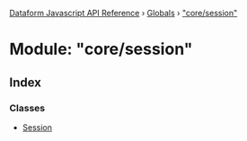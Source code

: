 [Dataform Javascript API Reference](../README.md) › [Globals](../globals.md) › ["core/session"](_core_session_.md)

# Module: "core/session"

## Index

### Classes

* [Session](../classes/_core_session_.session.md)
